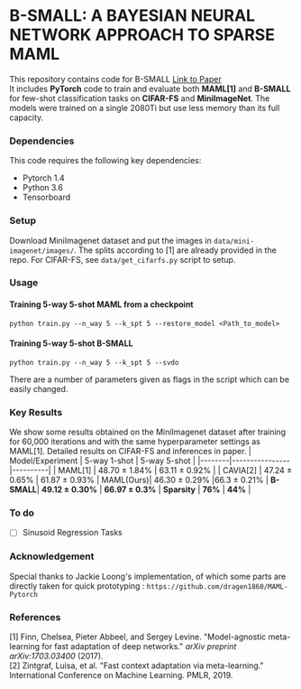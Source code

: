 # B-SMALL: A BAYESIAN NEURAL NETWORK APPROACH TO SPARSE MAML
This repository contains code for B-SMALL [Link to Paper](https://arxiv.org/abs/2101.00203)  
It includes **PyTorch** code to train and evaluate both **MAML[1]** and **B-SMALL** for few-shot classification tasks on **CIFAR-FS** and 
**MiniImageNet**. The models were trained on a single 2080Ti but use less memory than its full capacity.

### Dependencies
This code requires the following key dependencies:
- Pytorch 1.4
- Python 3.6
- Tensorboard

### Setup
Download MiniImagenet dataset and put the images in ```data/mini-imagenet/images/```. The splits according to [1] are already provided in the repo. For CIFAR-FS, see ```data/get_cifarfs.py``` script to setup.

### Usage
#### Training 5-way 5-shot MAML from a checkpoint
```
python train.py --n_way 5 --k_spt 5 --restore_model <Path_to_model>
```
#### Training 5-way 5-shot B-SMALL 
```
python train.py --n_way 5 --k_spt 5 --svdo 
```
There are a number of parameters given as flags in the script which can be easily changed. 
### Key Results
We show some results obtained on the MiniImagenet dataset after training for 60,000 iterations and with the same hyperparameter settings as MAML[1]. Detailed results on CIFAR-FS and inferences in paper.
| Model/Experiment | 5-way 1-shot  | 5-way 5-shot |
|--------|----------------|----------|
| MAML[1] | 48.70 ± 1.84% | 63.11 ± 0.92% | 
| CAVIA[2] | 47.24 ± 0.65% | 61.87 ± 0.93% | 
MAML(Ours)| 46.30 ± 0.29%    |66.3 ± 0.21% |
**B-SMALL**| **49.12 ± 0.30%**  | **66.97 ± 0.3%** |
**Sparsity** | **76%** | **44%** |

### To do
- [ ] Sinusoid Regression Tasks

### Acknowledgement
Special thanks to Jackie Loong's implementation, of which some parts are directly taken for quick prototyping : ```https://github.com/dragen1860/MAML-Pytorch```

### References

[1] Finn, Chelsea, Pieter Abbeel, and Sergey Levine. "Model-agnostic meta-learning for fast adaptation of deep networks." *arXiv preprint arXiv:1703.03400* (2017).  
[2] Zintgraf, Luisa, et al. "Fast context adaptation via meta-learning." International Conference on Machine Learning. PMLR, 2019.
